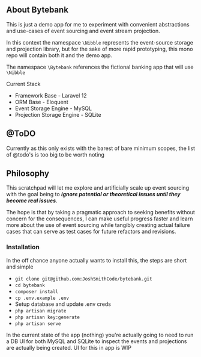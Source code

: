 
## About Bytebank

This is just a demo app for me to experiment with convenient abstractions and use-cases of event sourcing and event stream projection.

In this context the namespace `\Nibble` represents the event-source storage and projection library, but for the sake of more rapid prototyping, this mono repo will contain both it and the demo app.

The namespace `\Bytebank` references the fictional banking app that will use `\Nibble`

Current Stack
 - Framework Base - Laravel 12
 - ORM Base - Eloquent
 - Event Storage Engine - MySQL
 - Projection Storage Engine - SQLite

## @ToDO

Currently as this only exists with the barest of bare minimum scopes, the list of @todo's is too big to be worth noting

## Philosophy

This scratchpad will let me explore and artificially scale up event sourcing with the goal being to ***ignore potential or theoretical issues until they become real issues***. 

The hope is that by taking a pragmatic approach to seeking benefits without concern for the consequences, I can make useful progress faster and learn more about the use of event sourcing while tangibly creating actual failure cases that can serve as test cases for future refactors and revisions.

### Installation
In the off chance anyone actually wants to install this, the steps are short and simple

- `git clone git@github.com:JoshSmithCode/bytebank.git`
- `cd bytebank`
- `composer install`
- `cp .env.example .env`
- Setup database and update .env creds
- `php artisan migrate`
- `php artisan key:generate`
- `php artisan serve`

In the current state of the app (nothing) you're actually going to need to run a DB UI for both MySQL and SQLite to inspect the events and projections are actually being created. UI for this in app is WIP
